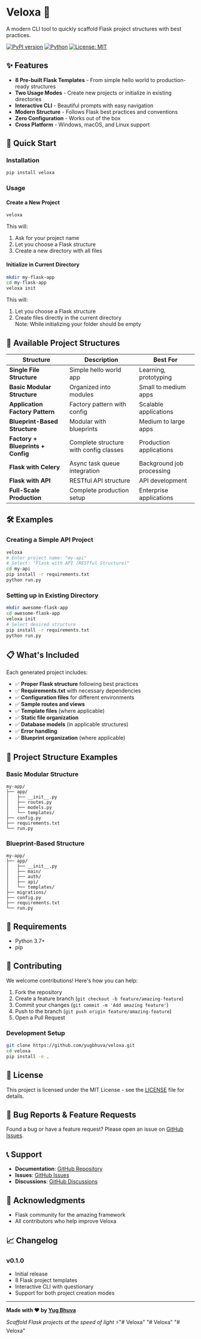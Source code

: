 # Veloxa 🚀

A modern CLI tool to quickly scaffold Flask project structures with best practices.

[![PyPI version](https://badge.fury.io/py/veloxa.svg)](https://pypi.org/project/veloxa/)
[![Python](https://img.shields.io/pypi/pyversions/veloxa.svg)](https://pypi.org/project/veloxa/)
[![License: MIT](https://img.shields.io/badge/License-MIT-yellow.svg)](https://opensource.org/licenses/MIT)

## ✨ Features

- **8 Pre-built Flask Templates** - From simple hello world to production-ready structures
- **Two Usage Modes** - Create new projects or initialize in existing directories
- **Interactive CLI** - Beautiful prompts with easy navigation
- **Modern Structure** - Follows Flask best practices and conventions
- **Zero Configuration** - Works out of the box
- **Cross Platform** - Windows, macOS, and Linux support

## 🚀 Quick Start

### Installation

```bash
pip install veloxa
```

### Usage

#### Create a New Project
```bash
veloxa
```
This will:
1. Ask for your project name
2. Let you choose a Flask structure
3. Create a new directory with all files

#### Initialize in Current Directory
```bash
mkdir my-flask-app
cd my-flask-app
veloxa init
```
This will:
1. Let you choose a Flask structure
2. Create files directly in the current directory
\
Note: While initializing your folder should be empty

## 📁 Available Project Structures

| Structure | Description | Best For |
|-----------|-------------|----------|
| **Single File Structure** | Simple hello world app | Learning, prototyping |
| **Basic Modular Structure** | Organized into modules | Small to medium apps |
| **Application Factory Pattern** | Factory pattern with config | Scalable applications |
| **Blueprint-Based Structure** | Modular with blueprints | Medium to large apps |
| **Factory + Blueprints + Config** | Complete structure with config classes | Production applications |
| **Flask with Celery** | Async task queue integration | Background job processing |
| **Flask with API** | RESTful API structure | API development |
| **Full-Scale Production** | Complete production setup | Enterprise applications |

## 🛠️ Examples

### Creating a Simple API Project
```bash
veloxa
# Enter project name: "my-api"
# Select: "Flask with API (RESTful Structure)"
cd my-api
pip install -r requirements.txt
python run.py
```

### Setting up in Existing Directory
```bash
mkdir awesome-flask-app
cd awesome-flask-app
veloxa init
# Select desired structure
pip install -r requirements.txt
python run.py
```

## 📋 What's Included

Each generated project includes:
- ✅ **Proper Flask structure** following best practices
- ✅ **Requirements.txt** with necessary dependencies
- ✅ **Configuration files** for different environments
- ✅ **Sample routes and views**
- ✅ **Template files** (where applicable)
- ✅ **Static file organization**
- ✅ **Database models** (in applicable structures)
- ✅ **Error handling**
- ✅ **Blueprint organization** (where applicable)

## 🎯 Project Structure Examples

### Basic Modular Structure
```
my-app/
├── app/
│   ├── __init__.py
│   ├── routes.py
│   ├── models.py
│   └── templates/
├── config.py
├── requirements.txt
└── run.py
```

### Blueprint-Based Structure
```
my-app/
├── app/
│   ├── __init__.py
│   ├── main/
│   ├── auth/
│   ├── api/
│   └── templates/
├── migrations/
├── config.py
├── requirements.txt
└── run.py
```

## 🔧 Requirements

- Python 3.7+
- pip

## 🤝 Contributing

We welcome contributions! Here's how you can help:

1. Fork the repository
2. Create a feature branch (`git checkout -b feature/amazing-feature`)
3. Commit your changes (`git commit -m 'Add amazing feature'`)
4. Push to the branch (`git push origin feature/amazing-feature`)
5. Open a Pull Request

### Development Setup
```bash
git clone https://github.com/yugbhuva/veloxa.git
cd veloxa
pip install -e .
```

## 📝 License

This project is licensed under the MIT License - see the [LICENSE](LICENSE) file for details.

## 🐛 Bug Reports & Feature Requests

Found a bug or have a feature request? Please open an issue on [GitHub Issues](https://github.com/yugbhuva/veloxa/issues).

## 📞 Support

- **Documentation**: [GitHub Repository](https://github.com/yugbhuva/veloxa)
- **Issues**: [GitHub Issues](https://github.com/yugbhuva/veloxa/issues)
- **Discussions**: [GitHub Discussions](https://github.com/yugbhuva/veloxa/discussions)

## 🙏 Acknowledgments

- Flask community for the amazing framework
- All contributors who help improve Veloxa

## 📈 Changelog

### v0.1.0
- Initial release
- 8 Flask project templates
- Interactive CLI with questionary
- Support for both project creation modes

---

**Made with ❤️ by [Yug Bhuva](https://github.com/yugbhuva)**

*Scaffold Flask projects at the speed of light* ⚡"# Veloxa" 
"# Veloxa" 
"# Veloxa" 
